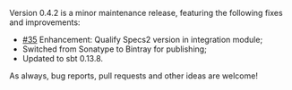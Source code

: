 Version 0.4.2 is a minor maintenance release, featuring the following fixes and improvements:

* [#35](https://github.com/wix/accord/issues/35) Enhancement: Qualify Specs2 version in integration module;
* Switched from Sonatype to Bintray for publishing;
* Updated to sbt 0.13.8.

As always, bug reports, pull requests and other ideas are welcome!
